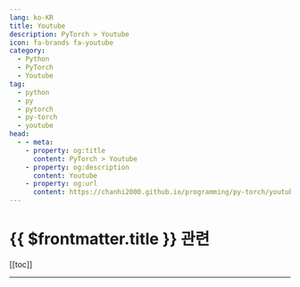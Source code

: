 ```yaml
---
lang: ko-KR
title: Youtube
description: PyTorch > Youtube
icon: fa-brands fa-youtube
category: 
  - Python
  - PyTorch
  - Youtube
tag: 
  - python
  - py
  - pytorch
  - py-torch
  - youtube
head:
  - - meta:
    - property: og:title
      content: PyTorch > Youtube
    - property: og:description
      content: Youtube
    - property: og:url
      content: https://chanhi2000.github.io/programming/py-torch/youtube.html
---
```


# {{ $frontmatter.title }} 관련

[[toc]]

---

<TagLinks />
